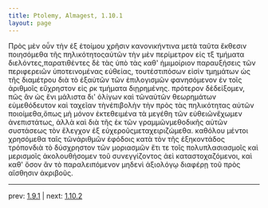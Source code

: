 ```yaml
---
title: Ptolemy, Almagest, 1.10.1
layout: page
---
```


Πρὸς μὲν οὖν τὴν ἐξ ἑτοίμου χρῆσιν κανονικήντινα μετὰ ταῦτα ἔκθεσιν ποιησόμεθα τῆς πηλικότητοςαὐτῶν τὴν μὲν περίμετρον εἰς τξ τμήματα διελόντες,παρατιθέντες δὲ τὰς ὑπὸ τὰς καθ' ἡμιμοίριον παραυξήσεις τῶν περιφερειῶν ὑποτεινομένας εὐθείας, τουτέστιπόσων εἰσὶν τμημάτων ὡς τῆς διαμέτρου διὰ τὸ ἐξαὐτῶν τῶν ἐπιλογισμῶν φανησόμενον ἐν τοῖς ἀριθμοῖς εὔχρηστον εἰς ρκ τμήματα διῃρημένης. πρότερον δὲδείξομεν, πῶς ἂν ὡς ἔνι μάλιστα δι' ὀλίγων καὶ τῶναὐτῶν θεωρημάτων εὐμεθόδευτον καὶ ταχεῖαν τὴνἐπιβολὴν τὴν πρὸς τὰς πηλικότητας αὐτῶν ποιοίμεθα,ὅπως μὴ μόνον ἐκτεθειμένα τὰ μεγέθη τῶν εὐθειῶνἔχωμεν ἀνεπιστάτως, ἀλλὰ καὶ διὰ τῆς ἐκ τῶν γραμμῶνμεθοδικῆς αὐτῶν συστάσεως τὸν ἔλεγχον ἐξ εὐχεροῦςμεταχειριζώμεθα. καθόλου μέντοι χρησόμεθα ταῖς τῶνἀριθμῶν ἐφόδοις κατὰ τὸν τῆς ἑξηκοντάδος τρόπονδιὰ τὸ δύσχρηστον τῶν μοριασμῶν ἔτι τε τοῖς πολυπλασιασμοῖς καὶ μερισμοῖς ἀκολουθήσομεν τοῦ συνεγγίζοντος ἀεὶ καταστοχαζόμενοι, καὶ καθ' ὅσον ἂν τὸ παραλειπόμενον μηδενὶ ἀξιολόγῳ διαφέρῃ τοῦ πρὸς αἴσθησιν ἀκριβοῦς.

---

prev: [1.9.1](../1.9.1/) | next: [1.10.2](../1.10.2/)

